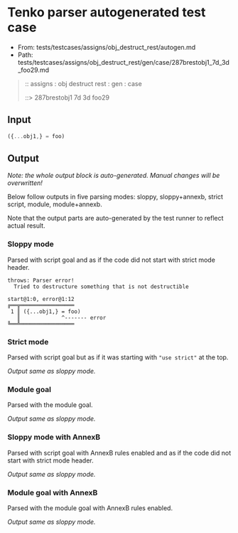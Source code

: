 # Tenko parser autogenerated test case

- From: tests/testcases/assigns/obj_destruct_rest/autogen.md
- Path: tests/testcases/assigns/obj_destruct_rest/gen/case/287brestobj1_7d_3d_foo29.md

> :: assigns : obj destruct rest : gen : case
>
> ::> 287brestobj1 7d 3d foo29

## Input


`````js
({...obj1,} = foo)
`````

## Output

_Note: the whole output block is auto-generated. Manual changes will be overwritten!_

Below follow outputs in five parsing modes: sloppy, sloppy+annexb, strict script, module, module+annexb.

Note that the output parts are auto-generated by the test runner to reflect actual result.

### Sloppy mode

Parsed with script goal and as if the code did not start with strict mode header.

`````
throws: Parser error!
  Tried to destructure something that is not destructible

start@1:0, error@1:12
╔══╦═════════════════
 1 ║ ({...obj1,} = foo)
   ║             ^------- error
╚══╩═════════════════

`````

### Strict mode

Parsed with script goal but as if it was starting with `"use strict"` at the top.

_Output same as sloppy mode._

### Module goal

Parsed with the module goal.

_Output same as sloppy mode._

### Sloppy mode with AnnexB

Parsed with script goal with AnnexB rules enabled and as if the code did not start with strict mode header.

_Output same as sloppy mode._

### Module goal with AnnexB

Parsed with the module goal with AnnexB rules enabled.

_Output same as sloppy mode._
